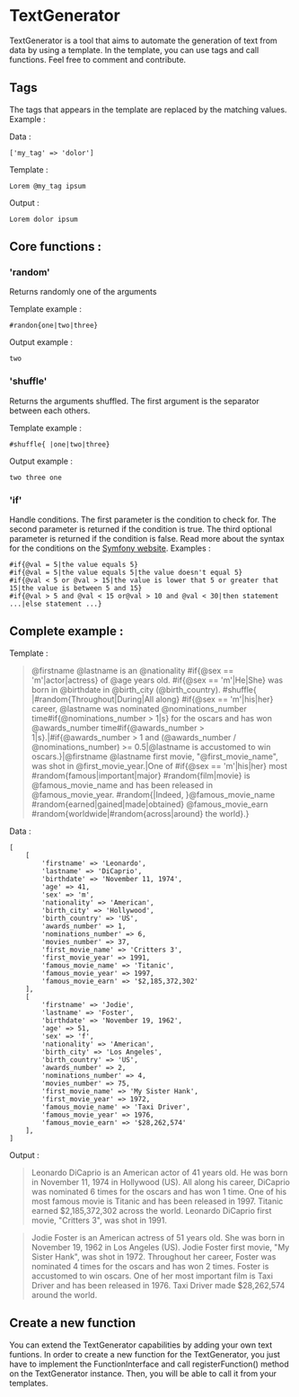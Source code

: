 # TextGenerator

TextGenerator is a tool that aims to automate the generation of text from data by using a template. 
In the template, you can use tags and call functions.
Feel free to comment and contribute.

## Tags

The tags that appears in the template are replaced by the matching values. Example :

Data :

    ['my_tag' => 'dolor']

Template :

    Lorem @my_tag ipsum

Output :

    Lorem dolor ipsum

## Core functions :

### 'random'

Returns randomly one of the arguments

Template example :

    #randon{one|two|three}

Output example :

    two

### 'shuffle'

Returns the arguments shuffled. The first argument is the separator between each others.

Template example :

    #shuffle{ |one|two|three}

Output example :

    two three one

### 'if'

Handle conditions. The first parameter is the condition to check for. The second parameter is returned if the condition is true. The third optional parameter is returned if the condition is false.
Read more about the syntax for the conditions on the [Symfony website](http://symfony.com/doc/current/components/expression_language/syntax.html).
Examples :

    #if{@val = 5|the value equals 5}
    #if{@val = 5|the value equals 5|the value doesn't equal 5}
    #if{@val < 5 or @val > 15|the value is lower that 5 or greater that 15|the value is between 5 and 15}
    #if{@val > 5 and @val < 15 or@val > 10 and @val < 30|then statement ...|else statement ...}

## Complete example :

Template :

> @firstname @lastname is an @nationality #if{@sex == 'm'|actor|actress} of @age years old. #if{@sex == 'm'|He|She} was born in @birthdate in @birth_city (@birth_country). #shuffle{ |#random{Throughout|During|All along} #if{@sex == 'm'|his|her} career, @lastname was nominated @nominations_number time#if{@nominations_number > 1|s} for the oscars and has won @awards_number time#if{@awards_number > 1|s}.|#if{@awards_number > 1 and (@awards_number / @nominations_number) >= 0.5|@lastname is accustomed to win oscars.}|@firstname @lastname first movie, "@first_movie_name", was shot in @first_movie_year.|One of #if{@sex == 'm'|his|her} most #random{famous|important|major} #random{film|movie} is @famous_movie_name and has been released in @famous_movie_year. #random{|Indeed, }@famous_movie_name #random{earned|gained|made|obtained} @famous_movie_earn #random{worldwide|#random{across|around} the world}.}

Data :

    [
        [
            'firstname' => 'Leonardo',
            'lastname' => 'DiCaprio',
            'birthdate' => 'November 11, 1974',
            'age' => 41,
            'sex' => 'm',
            'nationality' => 'American',
            'birth_city' => 'Hollywood',
            'birth_country' => 'US',
            'awards_number' => 1,
            'nominations_number' => 6,
            'movies_number' => 37,
            'first_movie_name' => 'Critters 3',
            'first_movie_year' => 1991,
            'famous_movie_name' => 'Titanic',
            'famous_movie_year' => 1997,
            'famous_movie_earn' => '$2,185,372,302'
        ],
        [
            'firstname' => 'Jodie',
            'lastname' => 'Foster',
            'birthdate' => 'November 19, 1962',
            'age' => 51,
            'sex' => 'f',
            'nationality' => 'American',
            'birth_city' => 'Los Angeles',
            'birth_country' => 'US',
            'awards_number' => 2,
            'nominations_number' => 4,
            'movies_number' => 75,
            'first_movie_name' => 'My Sister Hank',
            'first_movie_year' => 1972,
            'famous_movie_name' => 'Taxi Driver',
            'famous_movie_year' => 1976,
            'famous_movie_earn' => '$28,262,574'
        ],
    ]

Output :

> Leonardo DiCaprio is an American actor of 41 years old. He was born in November 11, 1974 in Hollywood (US). All along his career, DiCaprio was nominated 6 times for the oscars and has won 1 time. One of his most famous movie is Titanic and has been released in 1997. Titanic earned $2,185,372,302 across the world. Leonardo DiCaprio first movie, "Critters 3", was shot in 1991. 

> Jodie Foster is an American actress of 51 years old. She was born in November 19, 1962 in Los Angeles (US). Jodie Foster first movie, "My Sister Hank", was shot in 1972. Throughout her career, Foster was nominated 4 times for the oscars and has won 2 times. Foster is accustomed to win oscars. One of her most important film is Taxi Driver and has been released in 1976. Taxi Driver made $28,262,574 around the world.

## Create a new function

You can extend the TextGenerator capabilities by adding your own text funtions. In order to create a new function for the TextGenerator, you just have to implement the FunctionInterface and call registerFunction() method on the TextGenerator instance. Then, you will be able to call it from your templates.